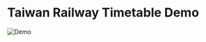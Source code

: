 # Taiwan Railway Timetable Demo
![Demo](https://user-images.githubusercontent.com/19382534/33387178-8c7af5d2-d567-11e7-990c-bf5ea67a91c5.gif)
